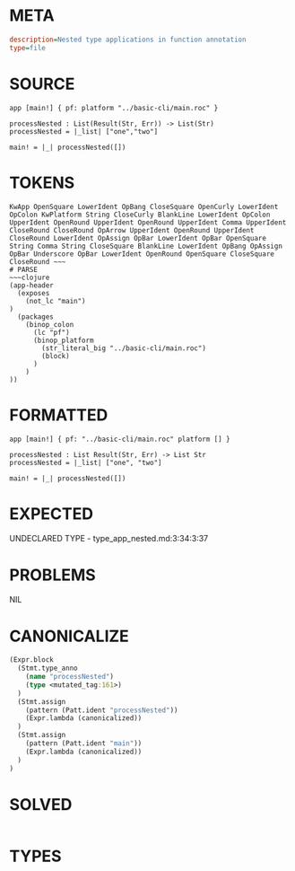 # META
~~~ini
description=Nested type applications in function annotation
type=file
~~~
# SOURCE
~~~roc
app [main!] { pf: platform "../basic-cli/main.roc" }

processNested : List(Result(Str, Err)) -> List(Str)
processNested = |_list| ["one","two"]

main! = |_| processNested([])
~~~
# TOKENS
~~~text
KwApp OpenSquare LowerIdent OpBang CloseSquare OpenCurly LowerIdent OpColon KwPlatform String CloseCurly BlankLine LowerIdent OpColon UpperIdent OpenRound UpperIdent OpenRound UpperIdent Comma UpperIdent CloseRound CloseRound OpArrow UpperIdent OpenRound UpperIdent CloseRound LowerIdent OpAssign OpBar LowerIdent OpBar OpenSquare String Comma String CloseSquare BlankLine LowerIdent OpBang OpAssign OpBar Underscore OpBar LowerIdent OpenRound OpenSquare CloseSquare CloseRound ~~~
# PARSE
~~~clojure
(app-header
  (exposes
    (not_lc "main")
)
  (packages
    (binop_colon
      (lc "pf")
      (binop_platform
        (str_literal_big "../basic-cli/main.roc")
        (block)
      )
    )
))
~~~
# FORMATTED
~~~roc
app [main!] { pf: "../basic-cli/main.roc" platform [] }

processNested : List Result(Str, Err) -> List Str
processNested = |_list| ["one", "two"]

main! = |_| processNested([])
~~~
# EXPECTED
UNDECLARED TYPE - type_app_nested.md:3:34:3:37
# PROBLEMS
NIL
# CANONICALIZE
~~~clojure
(Expr.block
  (Stmt.type_anno
    (name "processNested")
    (type <mutated_tag:161>)
  )
  (Stmt.assign
    (pattern (Patt.ident "processNested"))
    (Expr.lambda (canonicalized))
  )
  (Stmt.assign
    (pattern (Patt.ident "main"))
    (Expr.lambda (canonicalized))
  )
)
~~~
# SOLVED
~~~clojure
~~~
# TYPES
~~~roc
~~~
